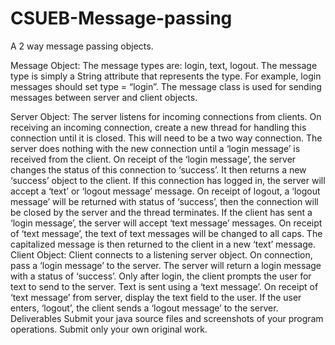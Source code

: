 # CSUEB-Message-passing
A 2 way message passing objects.

Message Object:
The message types are: login, text, logout. The message type is simply a String attribute
that represents the type. For example, login messages should set type = “login”. The
message class is used for sending messages between server and client objects. 

Server Object:
The server listens for incoming connections from clients. On receiving an incoming
connection, create a new thread for handling this connection until it is closed. This will
need to be a two way connection.
The server does nothing with the new connection until a ‘login message’ is received
from the client. On receipt of the ‘login message’, the server changes the status of this
connection to ‘success’. It then returns a new ‘success’ object to the client.
If this connection has logged in, the server will accept a ‘text’ or ‘logout message’
message. On receipt of logout, a ‘logout message’ will be returned with status of
‘success’, then the connection will be closed by the server and the thread terminates.
If the client has sent a ‘login message’, the server will accept ‘text message’ messages.
On receipt of ‘text message’, the text of text messages will be changed to all caps. The
capitalized message is then returned to the client in a new ‘text’ message.
Client Object:
Client connects to a listening server object. On connection, pass a ‘login message’ to
the server. The server will return a login message with a status of ‘success’. Only after
login, the client prompts the user for text to send to the server. Text is sent using a ‘text
message’. On receipt of ‘text message’ from server, display the text field to the user. If
the user enters, ‘logout’, the client sends a ‘logout message’ to the server.
Deliverables
Submit your java source files and screenshots of your program operations. Submit only
your own original work.
